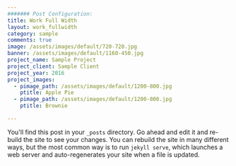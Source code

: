 ```yaml
---
####### Post Configuration:
title: Work Full Width
layout: work_fullwidth
category: sample
comments: true
image: /assets/images/default/720-720.jpg
banner: /assets/images/default/1160-450.jpg
project_name: Sample Project
project_client: Sample Client
project_year: 2016
project_images:
  - pimage_path: /assets/images/default/1200-800.jpg
    ptitle: Apple Pie
  - pimage_path: /assets/images/default/1200-800.jpg
    ptitle: Brownie

---
```

You'll find this post in your `_posts` directory. Go ahead and edit it and re-build
the site to see your changes. You can rebuild the site in many different ways, but
the most common way is to run `jekyll serve`, which launches a web server and
auto-regenerates your site when a file is updated.
